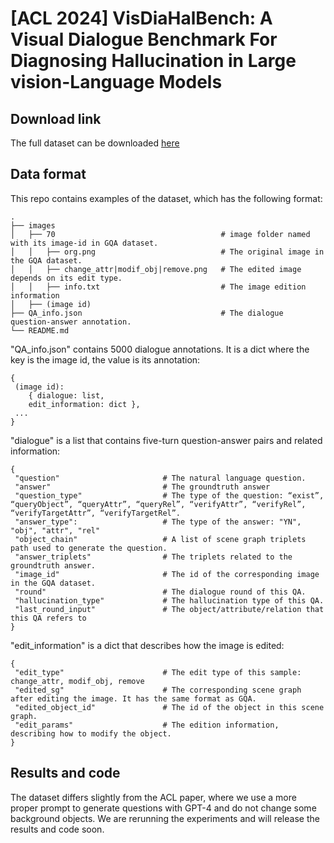 # [ACL 2024] VisDiaHalBench: A Visual Dialogue Benchmark For Diagnosing Hallucination in Large vision-Language Models

## Download link

The full dataset can be downloaded [here](https://drive.google.com/file/d/1_-VzTv2-3XwzMy_ju6gUo3j8-XOnGChK/view?usp=sharing)

## Data format
This repo contains examples of the dataset, which has the following format:

    .
    ├── images                   
    │   ├── 70                                     # image folder named with its image-id in GQA dataset.
    │   │   ├── org.png                            # The original image in the GQA dataset.
    │   │   ├── change_attr|modif_obj|remove.png   # The edited image depends on its edit type.
    │   │   ├── info.txt                           # The image edition information
    │   ├── (image id) 
    ├── QA_info.json                               # The dialogue question-answer annotation.
    └── README.md

"QA_info.json" contains 5000 dialogue annotations. It is a dict where the key is the image id, the value is its annotation:

```
{ 
 (image id):
    { dialogue: list, 
    edit_information: dict },
 ...  
}
```

"dialogue" is a list that contains five-turn question-answer pairs and related information:

```
{
 "question"                       # The natural language question.
 "answer"                         # The groundtruth answer
 "question_type"                  # The type of the question: “exist”, “queryObject”, “queryAttr”, “queryRel”, “verifyAttr”, “verifyRel”, “verifyTargetAttr”, “verifyTargetRel”.
 "answer_type":                   # The type of the answer: "YN", "obj", "attr", "rel"
 "object_chain"                   # A list of scene graph triplets path used to generate the question.
 "answer_triplets"                # The triplets related to the groundtruth answer.
 "image_id"                       # The id of the corresponding image in the GQA dataset.
 "round"                          # The dialogue round of this QA.
 "hallucination_type"             # The hallucination type of this QA.
 "last_round_input"               # The object/attribute/relation that this QA refers to
}
```

"edit_information" is a dict that describes how the image is edited:

```
{
 "edit_type"                      # The edit type of this sample: change_attr, modif_obj, remove
 "edited_sg"                      # The corresponding scene graph after editing the image. It has the same format as GQA.
 "edited_object_id"               # The id of the object in this scene graph.
 "edit_params"                    # The edition information, describing how to modify the object.
}
```

## Results and code

The dataset differs slightly from the ACL paper, where we use a more proper prompt to generate questions with GPT-4 and do not change some background objects. We are rerunning the experiments and will release the results and code soon.
